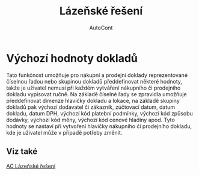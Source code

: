 ﻿---
    title: "Lázeňské řešení"
    author: AutoCont
    ms.date: 04/30/2018
    ms.topic: article
    ms.prod: dynamics-nav-2017
    ms.contentlocale: cs-cz
    ms.lasthandoff: 04/30/2018
---

# Výchozí hodnoty dokladů

Tato funkčnost umožňuje pro nákupní a prodejní doklady reprezentované číselnou řadou nebo skupinou dokladů předdefinovat některé hodnoty, takže je uživatel nemusí při každém vytváření nákupního či prodejního dokladu vypisovat ručně.
Na základě číselné řady se zpravidla umožňuje předdefinovat dimenze hlavičky dokladu a lokace, na základě skupiny dokladů pak výchozí dodavatel či zákazník, zúčtovací datum, datum dokladu, datum DPH, výchozí kód platební podmínky, výchozí kód způsobu dodávky, výchozí kód měny, výchozí kód cenové hladiny apod.
Tyto hodnoty se nastaví při vytvoření hlavičky nákupního či prodejního dokladu, kde je uživatel může v případě potřeby změnit. 

## <a name="see-also"></a>Viz také
[AC Lázeňské řešení](ac-spa-solution.md)